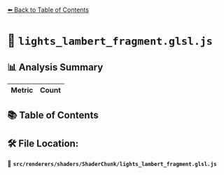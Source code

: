 [⬅️ Back to Table of Contents](../../../../index.md)

# 📄 `lights_lambert_fragment.glsl.js`

## 📊 Analysis Summary

| Metric | Count |
|--------|-------|

## 📚 Table of Contents


## 🛠️ File Location:
📂 **`src/renderers/shaders/ShaderChunk/lights_lambert_fragment.glsl.js`**